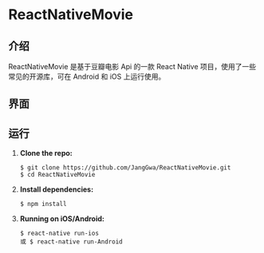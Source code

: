 # ReactNativeMovie
## 介绍

ReactNativeMovie 是基于豆瓣电影 Api 的一款 React Native 项目，使用了一些常见的开源库，可在 Android 和 iOS 上运行使用。

## 界面



## 运行

1. **Clone the repo:**

   ```
   $ git clone https://github.com/JangGwa/ReactNativeMovie.git  
   $ cd ReactNativeMovie
   ```

2. **Install dependencies:**

   ```
   $ npm install
   ```

3. **Running on iOS/Android:**

   ```
   $ react-native run-ios
   或 $ react-native run-Android
   ```

## 